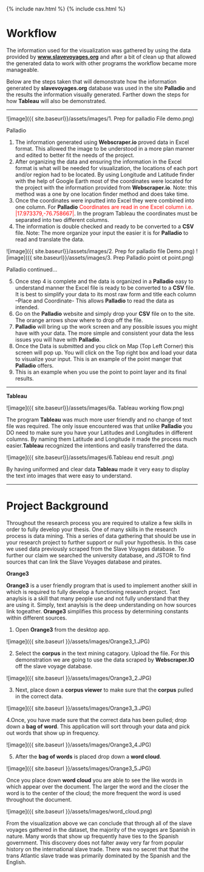 {% include nav.html %} {% include css.html %}

# Workflow
	
The information used for the visualization was gathered by using 
the data provided by **www.slavevoyages.org** and after a bit of clean up that allowed the generated 
data to work with other programs the workflow became more manageable. 

Below are the steps taken that will demonstrate how the information generated
by **slavevoyages.org** database was used in the site **Palladio** and the results the 
information visually generated. Farther down the steps for how **Tableau** 
will also be demonstrated. 

***

![image]({{ site.baseurl}}/assets/images/1. Prep for palladio File demo.png)

Palladio

1. The information generated using **Webscraper.io** proved data in 
	Excel format. This allowed the image to be understood in a more plan 
	manner and edited to better fit the needs of the project. 
2. After organizing the data and ensuring the information in the Excel 
	format is what will be needed for visualization, the locations of each 
	port and/or region had to be located. By using Longitude and Latitude 
	finder with the help of  Google Earth most of the coordinates were located 
	for the project with the information provided from **Webscraper.io**. 
	Note: this method was a one by one location finder method and does take time. 
3. Once the coordinates were inputted into Excel they were combined into one 
	column. For **Palladio** <span style="color:red">Coordinates are read in one 
	Excel column i.e. |17.973379,-76.758667|</span>. In the program Tableau the 
	coordinates must be separated into two different columns. 
4. The information is double checked and ready to be converted to a **CSV** 
	file. Note: The more organize your input the easier it is for **Palladio** 
	to read and translate the data. 

![image]({{ site.baseurl}}/assets/images/2. Prep for palladio file Demo.png)
![image]({{ site.baseurl}}/assets/images/3. Prep Palladio point ot point.png)

Palladio continued…

5. Once step 4 is complete and the data is organized in a **Palladio** easy to
	understand manner the Excel file is ready to be converted to a **CSV** file. It
	is best to simplify your data to its most raw form and title each column –Place 
	and Coordinate- This allows **Palladio** to read the data as intended. 
6. Go on the **Palladio** website and simply drop your **CSV** file on to the site.
	The orange arrows show where to drop off the file. 
7. **Palladio** will bring up the work screen and any possible issues you might 
	have with your data. The more simple and consistent your data the less issues you 
	will have with **Palladio**.
8. Once the Data is submitted and you click on Map (Top Left Corner) this screen 
	will pop up. You will click on the Top right box and load your data to visualize
	your input. This is an example of the point manger that **Palladio** offers. 
9. This is an example when you use the point to point layer and its final 
	results. 
	
***

**Tableau**

![image]({{ site.baseurl}}/assets/images/6a. Tableau working flow.png)

The program **Tableau** was much more user friendly and no change of text file
was required. The only issue encountered was that unlike **Palladio** you DO need 
to make sure you have your Latitudes and Longitudes in different columns. By naming 
them Latitude and Longitude it made the process much easier.**Tableau** recognized 
the intentions and easily transferred the data.   

![image]({{ site.baseurl}}/assets/images/6.Tableau end result .png)

By having uniformed and clear data **Tableau** made it very easy to display the 
text into images that were easy to understand. 

---

# **Project Background**

Throughout the research process you are required to utalize a few skills in order to fully develop your thesis. One of many skills in the research process is data mining. This a series of data gathering that should be use in your research project to further support or null your hypothesis. In this case we used data previously scraped from the Slave Voyages database. To further our claim we searched the university database, and JSTOR to find sources that can link the Slave Voyages database and pirates. 

**Orange3**

**Orange3** is a user friendly program that is used to implement another skill in which is required to fully develop a functioning research project. Text anaylsis is a skill that many people use and not fully understand that they are using it. Simply, text anaylsis is the deep understanding on how sources link togeather. **Orange3** simplifies this process by determining constants within different sources. 
1. Open **Orange3** from the desktop app.

![image]({{ site.baseurl }}/assets/images/Orange3_1.JPG)

2. Select the **corpus** in the text mining catagory. Upload the file. For this demonstration we are going to use the data scraped by **Webscraper.IO** off the slave voyage database.

![image]({{ site.baseurl }}/assets/images/Orange3_2.JPG)

3. Next, place down a **corpus viewer** to make sure that the **corpus** pulled in the correct data.

![image]({{ site.baseurl }}/assets/images/Orange3_3.JPG)

4.Once, you have made sure that the correct data has been pulled; drop down a **bag of word**. This application will sort through your data and pick out words that show up in frequency. 

![image]({{ site.baseurl }}/assets/images/Orange3_4.JPG)

5. After the **bag of words** is placed drop down a **word cloud**.

![image]({{ site.baseurl }}/assets/images/Orange3_5.JPG)

Once you place down **word cloud** you are able to see the like words in which appear over the document. The larger the word and the closer the word is to the center of the cloud; the more frequent the word is used throughout the document.

![image]({{ site.baseurl }}/assets/images/word_cloud.png)

From the visualization above we can conclude that through all of the slave voyages gathered in the dataset, the majority of the voyages are Spanish in nature. Many words that show up frequently have ties to the Spanish government. This discovery does not falter away very far from popular history on the international slave trade. There was no secret that that the trans Atlantic slave trade was primarily dominated by the Spanish and the English. 

